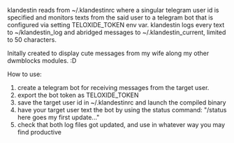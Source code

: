 klandestin reads from ~/.klandestinrc where a singular telegram user id is specified and monitors texts from the said user to a telegram bot that is configured via setting TELOXIDE_TOKEN env var. klandestin logs every text to ~/klandestin_log and abridged messages to ~/.klandestin_current, limited to 50 characters.

Initally created to display cute messages from my wife along my other dwmblocks modules. :D

How to use:

1. create a telegram bot for receiving messages from the target user.
2. export the bot token as TELOXIDE_TOKEN
3. save the target user id in ~/.klandestinrc and launch the compiled binary
4. have your target user text the bot by using the status command: "/status here goes my first update..."
5. check that both log files got updated, and use in whatever way you may find productive

